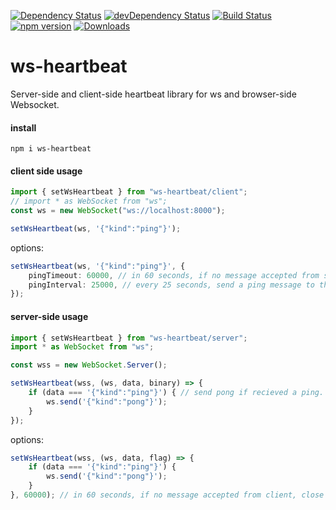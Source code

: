 [![Dependency Status](https://david-dm.org/plantain-00/ws-heartbeat.svg)](https://david-dm.org/plantain-00/ws-heartbeat)
[![devDependency Status](https://david-dm.org/plantain-00/ws-heartbeat/dev-status.svg)](https://david-dm.org/plantain-00/ws-heartbeat#info=devDependencies)
[![Build Status](https://travis-ci.org/plantain-00/ws-heartbeat.svg?branch=master)](https://travis-ci.org/plantain-00/ws-heartbeat)
[![npm version](https://badge.fury.io/js/ws-heartbeat.svg)](https://badge.fury.io/js/ws-heartbeat)
[![Downloads](https://img.shields.io/npm/dm/ws-heartbeat.svg)](https://www.npmjs.com/package/ws-heartbeat)

# ws-heartbeat
Server-side and client-side heartbeat library for ws and browser-side Websocket.

#### install

`npm i ws-heartbeat`

#### client side usage

```ts
import { setWsHeartbeat } from "ws-heartbeat/client";
// import * as WebSocket from "ws";
const ws = new WebSocket("ws://localhost:8000");

setWsHeartbeat(ws, '{"kind":"ping"}');
```

options:

```ts
setWsHeartbeat(ws, '{"kind":"ping"}', {
    pingTimeout: 60000, // in 60 seconds, if no message accepted from server, close the connection.
    pingInterval: 25000, // every 25 seconds, send a ping message to the server.
});
```

#### server-side usage

```ts
import { setWsHeartbeat } from "ws-heartbeat/server";
import * as WebSocket from "ws";

const wss = new WebSocket.Server();

setWsHeartbeat(wss, (ws, data, binary) => {
    if (data === '{"kind":"ping"}') { // send pong if recieved a ping.
        ws.send('{"kind":"pong"}');
    }
});
```

options:

```ts
setWsHeartbeat(wss, (ws, data, flag) => {
    if (data === '{"kind":"ping"}') {
        ws.send('{"kind":"pong"}');
    }
}, 60000); // in 60 seconds, if no message accepted from client, close the connection.
```
